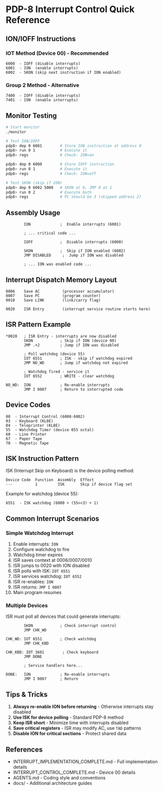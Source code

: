# PDP-8 Interrupt Control Quick Reference

## ION/IOFF Instructions

### IOT Method (Device 00) - Recommended
```
6000  - IOFF (disable interrupts)
6001  - ION  (enable interrupts)
6002  - SKON (skip next instruction if ION enabled)
```

### Group 2 Method - Alternative
```
7400  - IOFF (disable interrupts)
7401  - ION  (enable interrupts)
```

## Monitor Testing

```bash
# Start monitor
./monitor

# Test ION/IOFF
pdp8> dep 0 6001        # Store ION instruction at address 0
pdp8> run 0 1           # Execute it
pdp8> regs              # Check: ION=on

pdp8> dep 0 6000        # Store IOFF instruction
pdp8> run 0 1           # Execute it
pdp8> regs              # Check: ION=off

# Test SKON (skip if ION)
pdp8> dep 0 6002 5000   # SKON at 0, JMP 0 at 1
pdp8> run 0 2           # Execute both
pdp8> regs              # PC should be 3 (skipped address 2)
```

## Assembly Usage

```assembly
        ION             ;  Enable interrupts (6001)
        
        ; ... critical code ...
        
        IOFF            ;  Disable interrupts (6000)
        
        SKON            ;  Skip if ION enabled (6002)
        JMP DISABLED     ;  Jump if ION was disabled
        
        ; ... ION was enabled code ...
```

## Interrupt Dispatch Memory Layout

```
0006    Save AC          (processor accumulator)
0007    Save PC          (program counter)  
0010    Save LINK        (link/carry flag)

0020    ISR Entry        (interrupt service routine starts here)
```

## ISR Pattern Example

```assembly
*0020   ; ISR Entry - interrupts are now disabled
        SKON            ; Skip if ION (device 00)
        JMP .+2         ; Jump if ION was disabled
        
        ; Poll watchdog (device 55)
        IOT 6551        ; ISK - skip if watchdog expired
        JMP NO_WD       ; Jump if watchdog not expired
        
        ; Watchdog fired - service it
        IOT 6552        ; WRITE - clear watchdog
        
NO_WD:  ION             ; Re-enable interrupts
        JMP I 0007      ; Return to interrupted code
```

## Device Codes

```
00  - Interrupt Control (6000-6002)
03  - Keyboard (KL8E)
04  - Teleprinter (KL8E)
55  - Watchdog Timer (device 055 octal)
60  - Line Printer
67  - Paper Tape
70  - Magnetic Tape
```

## ISK Instruction Pattern

ISK (Interrupt Skip on Keyboard) is the device polling method:

```
Device Code  Function  Assembly  Effect
---          1         ISK       Skip if device flag set
```

Example for watchdog (device 55):
```
6551  - ISK watchdog (6000 + (55<<3) + 1)
```

## Common Interrupt Scenarios

### Simple Watchdog Interrupt

1. Enable interrupts: `ION`
2. Configure watchdog to fire
3. Watchdog timer expires
4. ISR saves context at 0006/0007/0010
5. ISR jumps to 0020 with ION disabled
6. ISR polls with ISK: `IOT 6551`
7. ISR services watchdog: `IOT 6552`
8. ISR re-enables: `ION`
9. ISR returns: `JMP I 0007`
10. Main program resumes

### Multiple Devices

ISR must poll all devices that could generate interrupts:

```assembly
        SKON            ; Check interrupt control
        JMP CHK_WD
        
CHK_WD: IOT 6551        ; Check watchdog
        JMP CHK_KBD
        
CHK_KBD: IOT 3601        ; Check keyboard
        JMP DONE
        
        ; Service handlers here...
        
DONE:   ION             ; Re-enable interrupts
        JMP I 0007      ; Return
```

## Tips & Tricks

1. **Always re-enable ION before returning** - Otherwise interrupts stay disabled
2. **Use ISK for device polling** - Standard PDP-8 method
3. **Keep ISR short** - Minimize time with interrupts disabled
4. **Save critical registers** - ISR may modify AC, use `TAD` patterns
5. **Disable ION for critical sections** - Protect shared data

## References

- INTERRUPT_IMPLEMENTATION_COMPLETE.md - Full implementation details
- INTERRUPT_CONTROL_COMPLETE.md - Device 00 details
- AGENTS.md - Coding style and conventions
- docs/ - Additional architecture guides
